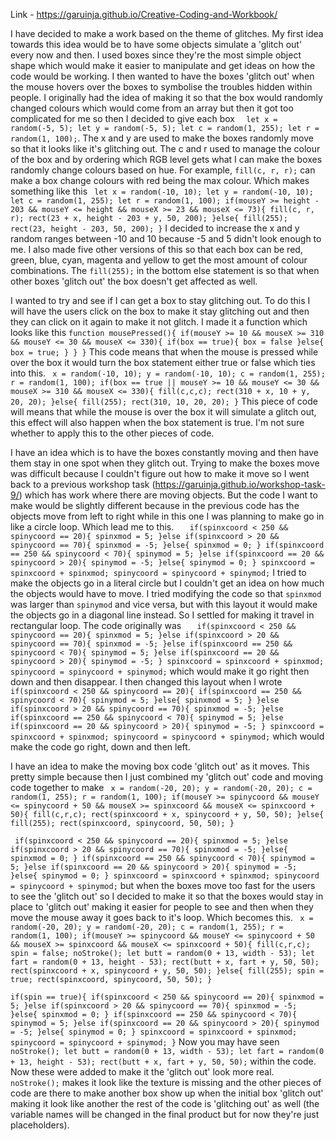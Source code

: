 Link - https://garuinja.github.io/Creative-Coding-and-Workbook/

I have decided to make a work based on the theme of glitches. My first idea towards this idea would be to have some objects simulate a 'glitch out' every now and then. I used boxes since they're the most simple object shape which would make it easier to manipulate and get ideas on how the code would be working. I then wanted to have the boxes 'glitch out' when the mouse hovers over the boxes to symbolise the troubles hidden within people. I originally had the idea of making it so that the box would randomly changed colours which would come from an array but then it got too complicated for me so then I decided to give each box `  let x = random(-5, 5); let y = random(-5, 5); let c = random(1, 255); let r = random(1, 100);`. The x and y are used to make the boxes randomly move so that it looks like it's glitching out. The c and r used to manage the colour of the box and by ordering which RGB level gets what I can make the boxes randomly change colours based on hue. For example, `fill(c, r, r);` can make a box change colours with red being the max colour. Which makes something like this 
` let x = random(-10, 10);
  let y = random(-10, 10);
  let c = random(1, 255);
  let r = random(1, 100);
  if(mouseY >= height - 203 && mouseY <= height && mouseX >= 23 && mouseX <= 73){
    fill(c, r, r);
    rect(23 + x, height - 203 + y, 50, 200);
  }else{
    fill(255);
    rect(23, height - 203, 50, 200);
  }` 
I decided to increase the x and y random ranges between -10 and 10 because -5 and 5 didn't look enough to me. I also made five other versions of this so that each box can be red, green, blue, cyan, magenta and yellow to get the most amount of colour combinations. The `fill(255);` in the bottom else statement is so that when other boxes 'glitch out' the box doesn't get affected as well.

I wanted to try and see if I can get a box to stay glitching out. To do this I will have the users click on the box to make it stay glitching out and then they can click on it again to make it not glitch. I made it a function which looks like this
`function mousePressed(){
  if(mouseY >= 10 && mouseX >= 310 && mouseY <= 30 && mouseX <= 330){
    if(box == true){
      box = false
    }else{
      box = true;
    }
  }
}` 
This code means that when the mouse is pressed while over the box it would turn the box statement either true or false which ties into this.
` x = random(-10, 10);
  y = random(-10, 10);
  c = random(1, 255);
  r = random(1, 100);
  if(box == true || mouseY >= 10 && mouseY <= 30 && mouseX >= 310 && mouseX <= 330){
    fill(c,c,c);
    rect(310 + x, 10 + y, 20, 20);
  }else{
    fill(255);
    rect(310, 10, 20, 20);
  }`
This piece of code will means that while the mouse is over the box it will simulate a glitch out, this effect will also happen when the box statement is true. I'm not sure whether to apply this to the other pieces of code.

I have an idea which is to have the boxes constantly moving and then have them stay in one spot when they glitch out. Trying to make the boxes move was difficult because I couldn't figure out how to make it move so I went back to a previous workshop task (https://garuinja.github.io/workshop-task-9/) which has work where there are moving objects. But the code I want to make would be slightly different because in the previous code has the objects move from left to right while in this one I was planning to make go in like a circle loop. Which lead me to this.
`   if(spinxcoord < 250 && spinycoord == 20){
      spinxmod = 5;
    }else if(spinxcoord > 20 && spinycoord == 70){
      spinxmod = -5;
    }else{
      spinxmod = 0;
    }
    if(spinxcoord == 250 && spinycoord < 70){
      spinymod = 5;
    }else if(spinxcoord == 20 && spinycoord > 20){
      spinymod = -5;
    }else{
      spinymod = 0;
    }
    spinxcoord = spinxcoord + spinxmod;
    spinycoord = spinycoord + spinymod;`
I tried to make the objects go in a literal circle but I couldn't get an idea on how much the objects would have to move. I tried modifying the code so that `spinxmod` was larger than `spinymod` and vice versa, but with this layout it would make the objects go in a diagonal line instead. So I settled for making it travel in rectangular loop. The code originally was 
`   if(spinxcoord < 250 && spinycoord == 20){
      spinxmod = 5;
    }else if(spinxcoord > 20 && spinycoord == 70){
      spinxmod = -5;
    }else if(spinxcoord == 250 && spinycoord < 70){
      spinymod = 5;
    }else if(spinxcoord == 20 && spinycoord > 20){
      spinymod = -5;
    }
    spinxcoord = spinxcoord + spinxmod;
    spinycoord = spinycoord + spinymod;`
which would make it go right then down and then disappear. I then changed this layout when I wrote
`   if(spinxcoord < 250 && spinycoord == 20){
      if(spinxcoord == 250 && spinycoord < 70){
        spinymod = 5;
      }else{
        spinxmod = 5;
      }
    }else if(spinxcoord > 20 && spinycoord == 70){
      spinxmod = -5;
    }else if(spinxcoord == 250 && spinycoord < 70){
      spinymod = 5;
    }else if(spinxcoord == 20 && spinycoord > 20){
      spinymod = -5;
    }
    spinxcoord = spinxcoord + spinxmod;
    spinycoord = spinycoord + spinymod;`
which would make the code go right, down and then left.

I have an idea to make the moving box code 'glitch out' as it moves. This pretty simple because then I just combined my 'glitch out' code and moving code together to make
` x = random(-20, 20);
  y = random(-20, 20);
  c = random(1, 255);
  r = random(1, 100);
  if(mouseY >= spinycoord && mouseY <= spinycoord + 50 && mouseX >= spinxcoord && mouseX <= spinxcoord + 50){
    fill(c,r,c);
    rect(spinxcoord + x, spinycoord + y, 50, 50);
  }else{
    fill(255);
    rect(spinxcoord, spinycoord, 50, 50);
  }`

  ` if(spinxcoord < 250 && spinycoord == 20){
      spinxmod = 5;
    }else if(spinxcoord > 20 && spinycoord == 70){
      spinxmod = -5;
    }else{
      spinxmod = 0;
    }
    if(spinxcoord == 250 && spinycoord < 70){
      spinymod = 5;
    }else if(spinxcoord == 20 && spinycoord > 20){
      spinymod = -5;
    }else{
      spinymod = 0;
    }
    spinxcoord = spinxcoord + spinxmod;
    spinycoord = spinycoord + spinymod;`
but when the boxes move too fast for the users to see the 'glitch out' so I decided to make it so that the boxes would stay in place to 'glitch out' making it easier for people to see and then when they move the mouse away it goes back to it's loop. Which becomes this.
` x = random(-20, 20);
  y = random(-20, 20);
  c = random(1, 255);
  r = random(1, 100);
  if(mouseY >= spinycoord && mouseY <= spinycoord + 50 && mouseX >= spinxcoord && mouseX <= spinxcoord + 50){
    fill(c,r,c);
    spin = false;
    noStroke();
    let butt = random(0 + 13, width - 53);
    let fart = random(0 + 13, height - 53);
    rect(butt + x, fart + y, 50, 50);
    rect(spinxcoord + x, spinycoord + y, 50, 50);
  }else{
    fill(255);
    spin = true;
    rect(spinxcoord, spinycoord, 50, 50);
  }`

  `if(spin == true){
    if(spinxcoord < 250 && spinycoord == 20){
      spinxmod = 5;
    }else if(spinxcoord > 20 && spinycoord == 70){
      spinxmod = -5;
    }else{
      spinxmod = 0;
    }
    if(spinxcoord == 250 && spinycoord < 70){
      spinymod = 5;
    }else if(spinxcoord == 20 && spinycoord > 20){
      spinymod = -5;
    }else{
      spinymod = 0;
    }
    spinxcoord = spinxcoord + spinxmod;
    spinycoord = spinycoord + spinymod;
  }`
Now you may have seen
`   noStroke();
    let butt = random(0 + 13, width - 53);
    let fart = random(0 + 13, height - 53);
    rect(butt + x, fart + y, 50, 50);`
within the code. Now these were added to make it the 'glitch out' look more real. `noStroke();` makes it look like the texture is missing and the other pieces of code are there to make another box show up when the initial box 'glitch out' making it look like another the rest of the code is 'glitching out' as well (the variable names will be changed in the final product but for now they're just placeholders).
